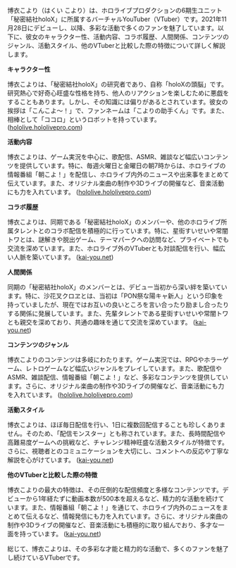 博衣こより（はくい こより）は、ホロライブプロダクションの6期生ユニット「秘密結社holoX」に所属するバーチャルYouTuber（VTuber）です。2021年11月28日にデビューし、以降、多彩な活動で多くのファンを魅了しています。以下に、彼女のキャラクター性、活動内容、コラボ履歴、人間関係、コンテンツのジャンル、活動スタイル、他のVTuberと比較した際の特徴について詳しく解説します。

**キャラクター性**

博衣こよりは、「秘密結社holoX」の研究者であり、自称「holoXの頭脳」です。研究熱心で好奇心旺盛な性格を持ち、他人のリアクションを楽しむために悪戯をすることもあります。しかし、その知識には偏りがあるとされています。彼女の挨拶は「こんこよ～！」で、ファンネームは「こよりの助手くん」です。また、相棒として「ココロ」というロボットを持っています。 ([hololive.hololivepro.com](https://hololive.hololivepro.com/talents/hakui-koyori?utm_source=openai))

**活動内容**

博衣こよりは、ゲーム実況を中心に、歌配信、ASMR、雑談など幅広いコンテンツを提供しています。特に、毎週火曜日と金曜日の朝7時からは、ホロライブの情報番組「朝こよ！」を配信し、ホロライブ内外のニュースや出来事をまとめて伝えています。また、オリジナル楽曲の制作や3Dライブの開催など、音楽活動にも力を入れています。 ([hololive.hololivepro.com](https://hololive.hololivepro.com/talents/hakui-koyori?utm_source=openai))

**コラボ履歴**

博衣こよりは、同期である「秘密結社holoX」のメンバーや、他のホロライブ所属タレントとのコラボ配信を積極的に行っています。特に、星街すいせいや常闇トワとは、謎解きや脱出ゲーム、テーマパークへの訪問など、プライベートでも交流を深めています。また、ホロライブ外のVTuberとも対談配信を行い、幅広い人脈を築いています。 ([kai-you.net](https://kai-you.net/article/85384?utm_source=openai))

**人間関係**

同期の「秘密結社holoX」のメンバーとは、デビュー当初から深い絆を築いています。特に、沙花叉クロヱとは、当初は「PON祭な陽キャ新人」という印象を持っていましたが、現在ではお互いの良いところを言い合ったり励まし合ったりする関係に発展しています。また、先輩タレントである星街すいせいや常闇トワとも親交を深めており、共通の趣味を通じて交流を深めています。 ([kai-you.net](https://kai-you.net/article/85384?utm_source=openai))

**コンテンツのジャンル**

博衣こよりのコンテンツは多岐にわたります。ゲーム実況では、RPGやホラーゲーム、レトロゲームなど幅広いジャンルをプレイしています。また、歌配信やASMR、雑談配信、情報番組「朝こよ！」など、多彩なコンテンツを提供しています。さらに、オリジナル楽曲の制作や3Dライブの開催など、音楽活動にも力を入れています。 ([hololive.hololivepro.com](https://hololive.hololivepro.com/talents/hakui-koyori?utm_source=openai))

**活動スタイル**

博衣こよりは、ほぼ毎日配信を行い、1日に複数回配信することも珍しくありません。そのため、「配信モンスター」とも称されています。また、長時間配信や高難易度ゲームへの挑戦など、チャレンジ精神旺盛な活動スタイルが特徴です。さらに、視聴者とのコミュニケーションを大切にし、コメントへの反応や丁寧な解説を心がけています。 ([kai-you.net](https://kai-you.net/article/84715?utm_source=openai))

**他のVTuberと比較した際の特徴**

博衣こよりの最大の特徴は、その圧倒的な配信頻度と多様なコンテンツです。デビューから1年経たずに動画本数が500本を超えるなど、精力的な活動を続けています。また、情報番組「朝こよ！」を通じて、ホロライブ内外のニュースをまとめて伝えるなど、情報発信にも力を入れています。さらに、オリジナル楽曲の制作や3Dライブの開催など、音楽活動にも積極的に取り組んでおり、多才な一面を持っています。 ([kai-you.net](https://kai-you.net/article/84715?utm_source=openai))

総じて、博衣こよりは、その多彩な才能と精力的な活動で、多くのファンを魅了し続けているVTuberです。 